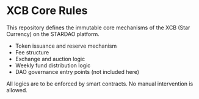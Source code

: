 # XCB Core Rules

This repository defines the immutable core mechanisms of the XCB (Star Currency) on the STARDAO platform.

- Token issuance and reserve mechanism
- Fee structure
- Exchange and auction logic
- Weekly fund distribution logic
- DAO governance entry points (not included here)

All logics are to be enforced by smart contracts. No manual intervention is allowed.
